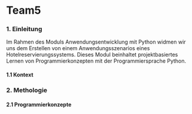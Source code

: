 # Team5

### 1. Einleitung
Im Rahmen des Moduls Anwendungsentwicklung mit Python widmen wir uns dem Erstellen von einem Anwendungsszenarios eines Hotelreservierungssystems.
Dieses Modul beinhaltet projektbasiertes Lernen von Programmierkonzepten mit der Programmiersprache Python.

#### 1.1 Kontext

### 2. Methologie
#### 2.1 Programmierkonzepte

